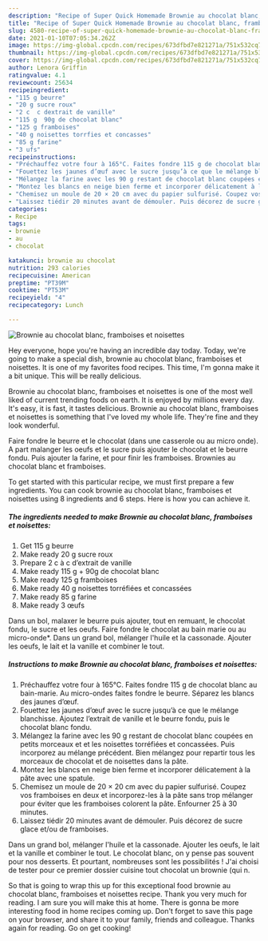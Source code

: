 ```yaml
---
description: "Recipe of Super Quick Homemade Brownie au chocolat blanc, framboises et noisettes"
title: "Recipe of Super Quick Homemade Brownie au chocolat blanc, framboises et noisettes"
slug: 4580-recipe-of-super-quick-homemade-brownie-au-chocolat-blanc-framboises-et-noisettes
date: 2021-01-10T07:05:34.262Z
image: https://img-global.cpcdn.com/recipes/673dfbd7e821271a/751x532cq70/brownie-au-chocolat-blanc-framboises-et-noisettes-photo-principale-de-la-recette.jpg
thumbnail: https://img-global.cpcdn.com/recipes/673dfbd7e821271a/751x532cq70/brownie-au-chocolat-blanc-framboises-et-noisettes-photo-principale-de-la-recette.jpg
cover: https://img-global.cpcdn.com/recipes/673dfbd7e821271a/751x532cq70/brownie-au-chocolat-blanc-framboises-et-noisettes-photo-principale-de-la-recette.jpg
author: Lenora Griffin
ratingvalue: 4.1
reviewcount: 25634
recipeingredient:
- "115 g beurre"
- "20 g sucre roux"
- "2 c  c dextrait de vanille"
- "115 g  90g de chocolat blanc"
- "125 g framboises"
- "40 g noisettes torrfies et concasses"
- "85 g farine"
- "3 ufs"
recipeinstructions:
- "Préchauffez votre four à 165°C. Faites fondre 115 g de chocolat blanc au bain-marie. Au micro-ondes faites fondre le beurre. Séparez les blancs des jaunes d’œuf."
- "Fouettez les jaunes d’œuf avec le sucre jusqu’à ce que le mélange blanchisse. Ajoutez l’extrait de vanille et le beurre fondu, puis le chocolat blanc fondu."
- "Mélangez la farine avec les 90 g restant de chocolat blanc coupées en petits morceaux et et les noisettes torréfiées et concassées. Puis incorporez au mélange précédent. Bien mélangez pour repartir tous les morceaux de chocolat et de noisettes dans la pâte."
- "Montez les blancs en neige bien ferme et incorporer délicatement à la pâte avec une spatule."
- "Chemisez un moule de 20 × 20 cm avec du papier sulfurisé. Coupez vos framboises en deux et incorporez-les à la pâte sans trop mélanger pour éviter que les framboises colorent la pâte. Enfourner 25 à 30 minutes."
- "Laissez tiédir 20 minutes avant de démouler. Puis décorez de sucre glace et/ou de framboises."
categories:
- Recipe
tags:
- brownie
- au
- chocolat

katakunci: brownie au chocolat 
nutrition: 293 calories
recipecuisine: American
preptime: "PT39M"
cooktime: "PT53M"
recipeyield: "4"
recipecategory: Lunch

---
```



![Brownie au chocolat blanc, framboises et noisettes](https://img-global.cpcdn.com/recipes/673dfbd7e821271a/751x532cq70/brownie-au-chocolat-blanc-framboises-et-noisettes-photo-principale-de-la-recette.jpg)

Hey everyone, hope you're having an incredible day today. Today, we're going to make a special dish, brownie au chocolat blanc, framboises et noisettes. It is one of my favorites food recipes. This time, I'm gonna make it a bit unique. This will be really delicious.

Brownie au chocolat blanc, framboises et noisettes is one of the most well liked of current trending foods on earth. It is enjoyed by millions every day. It's easy, it is fast, it tastes delicious. Brownie au chocolat blanc, framboises et noisettes is something that I've loved my whole life. They're fine and they look wonderful.

Faire fondre le beurre et le chocolat (dans une casserole ou au micro onde). A part malanger les oeufs et le sucre puis ajouter le chocolat et le beurre fondu. Puis ajouter la farine, et pour finir les framboises. Brownies au chocolat blanc et framboises.


To get started with this particular recipe, we must first prepare a few ingredients. You can cook brownie au chocolat blanc, framboises et noisettes using 8 ingredients and 6 steps. Here is how you can achieve it.

<!--inarticleads1-->

##### The ingredients needed to make Brownie au chocolat blanc, framboises et noisettes:

1. Get 115 g beurre
1. Make ready 20 g sucre roux
1. Prepare 2 c à c d’extrait de vanille
1. Make ready 115 g + 90g de chocolat blanc
1. Make ready 125 g framboises
1. Make ready 40 g noisettes torréfiées et concassées
1. Make ready 85 g farine
1. Make ready 3 œufs


Dans un bol, malaxer le beurre puis ajouter, tout en remuant, le chocolat fondu, le sucre et les oeufs. Faire fondre le chocolat au bain marie ou au micro-onde*. Dans un grand bol, mélanger l&#39;huile et la cassonade. Ajouter les oeufs, le lait et la vanille et combiner le tout. 

<!--inarticleads2-->

##### Instructions to make Brownie au chocolat blanc, framboises et noisettes:

1. Préchauffez votre four à 165°C. Faites fondre 115 g de chocolat blanc au bain-marie. Au micro-ondes faites fondre le beurre. Séparez les blancs des jaunes d’œuf.
1. Fouettez les jaunes d’œuf avec le sucre jusqu’à ce que le mélange blanchisse. Ajoutez l’extrait de vanille et le beurre fondu, puis le chocolat blanc fondu.
1. Mélangez la farine avec les 90 g restant de chocolat blanc coupées en petits morceaux et et les noisettes torréfiées et concassées. Puis incorporez au mélange précédent. Bien mélangez pour repartir tous les morceaux de chocolat et de noisettes dans la pâte.
1. Montez les blancs en neige bien ferme et incorporer délicatement à la pâte avec une spatule.
1. Chemisez un moule de 20 × 20 cm avec du papier sulfurisé. Coupez vos framboises en deux et incorporez-les à la pâte sans trop mélanger pour éviter que les framboises colorent la pâte. Enfourner 25 à 30 minutes.
1. Laissez tiédir 20 minutes avant de démouler. Puis décorez de sucre glace et/ou de framboises.


Dans un grand bol, mélanger l&#39;huile et la cassonade. Ajouter les oeufs, le lait et la vanille et combiner le tout. Le chocolat blanc, on y pense pas souvent pour nos desserts. Et pourtant, nombreuses sont les possibilités ! J&#39;ai choisi de tester pour ce premier dossier cuisine tout chocolat un brownie (qui n. 

So that is going to wrap this up for this exceptional food brownie au chocolat blanc, framboises et noisettes recipe. Thank you very much for reading. I am sure you will make this at home. There is gonna be more interesting food in home recipes coming up. Don't forget to save this page on your browser, and share it to your family, friends and colleague. Thanks again for reading. Go on get cooking!
